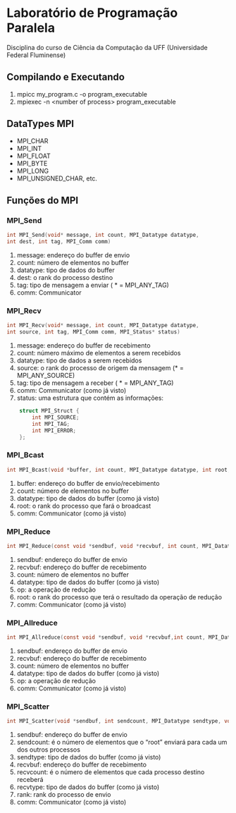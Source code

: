 # Laboratório de Programação Paralela
Disciplina do curso de Ciência da Computação da UFF (Universidade Federal Fluminense)

## Compilando e Executando
1) mpicc my_program.c -o program_executable
2) mpiexec -n \<number of process> program_executable

## DataTypes MPI
- MPI_CHAR
- MPI_INT
- MPI_FLOAT
- MPI_BYTE
- MPI_LONG
- MPI_UNSIGNED_CHAR, etc.

## Funções do MPI

### MPI_Send
``` C
int MPI_Send(void* message, int count, MPI_Datatype datatype,
int dest, int tag, MPI_Comm comm)
```
1) message: endereço do buffer de envio
2) count: número de elementos no buffer
3) datatype: tipo de dados do buffer
4) dest: o rank do processo destino
5) tag: tipo de mensagem a enviar ( * = MPI_ANY_TAG)
6) comm: Communicator

### MPI_Recv
``` C
int MPI_Recv(void* message, int count, MPI_Datatype datatype,
int source, int tag, MPI_Comm comm, MPI_Status* status)
```
1) message: endereço do buffer de recebimento
2) count: número máximo de elementos a serem recebidos
3) datatype: tipo de dados a serem recebidos
4) source: o rank do processo de origem da mensagem (* = MPI_ANY_SOURCE)
5) tag: tipo de mensagem a receber ( * = MPI_ANY_TAG)
6) comm: Communicator (como já visto)
7) status: uma estrutura que contém as informações:
``` C
    struct MPI_Struct {
        int MPI_SOURCE;
        int MPI_TAG;
        int MPI_ERROR;
    };
```

### MPI_Bcast
``` C
int MPI_Bcast(void *buffer, int count, MPI_Datatype datatype, int root, MPI_Comm comm)
```
1) buffer: endereço do buffer de envio/recebimento
2) count: número de elementos no buffer
3) datatype: tipo de dados do buffer (como já visto)
4) root: o rank do processo que fará o broadcast
5) comm: Communicator (como já visto)

### MPI_Reduce
``` C
int MPI_Reduce(const void *sendbuf, void *recvbuf, int count, MPI_Datatype datatype, MPI_Op op, int root, MPI_Comm comm)
```
1) sendbuf: endereço do buffer de envio
2) recvbuf: endereço do buffer de recebimento
3) count: número de elementos no buffer
4) datatype: tipo de dados do buffer (como já visto)
5) op: a operação de redução
6) root: o rank do processo que terá o resultado da operação de redução
7) comm: Communicator (como já visto)

### MPI_Allreduce
``` C
int MPI_Allreduce(const void *sendbuf, void *recvbuf,int count, MPI_Datatype datatype, MPI_Op op,MPI_Comm comm)
```
1) sendbuf: endereço do buffer de envio
2) recvbuf: endereço do buffer de recebimento
3) count: número de elementos no buffer
4) datatype: tipo de dados do buffer (como já visto)
5) op: a operação de redução
6) comm: Communicator (como já visto)

### MPI_Scatter
``` C
int MPI_Scatter(void *sendbuf, int sendcount, MPI_Datatype sendtype, void *recvbuf, int recvcount, MPI_Datatype recvtype, int root, MPI_Comm comm);
```
1) sendbuf: endereço do buffer de envio
2) sendcount: é o número de elementos que o “root” enviará para cada um dos outros processos
3) sendtype: tipo de dados do buffer (como já visto)
4) recvbuf: endereço do buffer de recebimento
5) recvcount: é o número de elementos que cada processo destino receberá
6) recvtype: tipo de dados do buffer (como já visto)
7) rank: rank do processo de envio
8) comm: Communicator (como já visto)